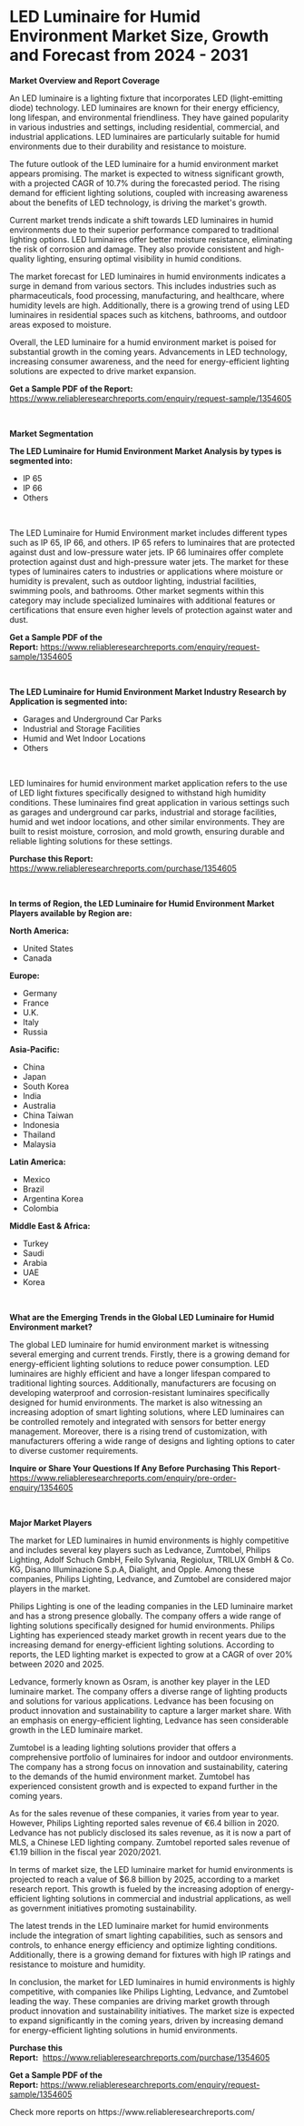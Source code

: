 <p><h1>LED Luminaire for Humid Environment Market Size, Growth and Forecast from 2024 - 2031</h1></p><p><strong>Market Overview and Report Coverage</strong></p>
<p><p>An LED luminaire is a lighting fixture that incorporates LED (light-emitting diode) technology. LED luminaires are known for their energy efficiency, long lifespan, and environmental friendliness. They have gained popularity in various industries and settings, including residential, commercial, and industrial applications. LED luminaires are particularly suitable for humid environments due to their durability and resistance to moisture.</p><p>The future outlook of the LED luminaire for a humid environment market appears promising. The market is expected to witness significant growth, with a projected CAGR of 10.7% during the forecasted period. The rising demand for efficient lighting solutions, coupled with increasing awareness about the benefits of LED technology, is driving the market's growth.</p><p>Current market trends indicate a shift towards LED luminaires in humid environments due to their superior performance compared to traditional lighting options. LED luminaires offer better moisture resistance, eliminating the risk of corrosion and damage. They also provide consistent and high-quality lighting, ensuring optimal visibility in humid conditions.</p><p>The market forecast for LED luminaires in humid environments indicates a surge in demand from various sectors. This includes industries such as pharmaceuticals, food processing, manufacturing, and healthcare, where humidity levels are high. Additionally, there is a growing trend of using LED luminaires in residential spaces such as kitchens, bathrooms, and outdoor areas exposed to moisture.</p><p>Overall, the LED luminaire for a humid environment market is poised for substantial growth in the coming years. Advancements in LED technology, increasing consumer awareness, and the need for energy-efficient lighting solutions are expected to drive market expansion.</p></p>
<p><strong>Get a Sample PDF of the Report:</strong> <a href="https://www.reliableresearchreports.com/enquiry/request-sample/1354605">https://www.reliableresearchreports.com/enquiry/request-sample/1354605</a></p>
<p>&nbsp;</p>
<p><strong>Market Segmentation</strong></p>
<p><strong>The LED Luminaire for Humid Environment Market Analysis by types is segmented into:</strong></p>
<p><ul><li>IP 65</li><li>IP 66</li><li>Others</li></ul></p>
<p>&nbsp;</p>
<p><p>The LED Luminaire for Humid Environment market includes different types such as IP 65, IP 66, and others. IP 65 refers to luminaires that are protected against dust and low-pressure water jets. IP 66 luminaires offer complete protection against dust and high-pressure water jets. The market for these types of luminaires caters to industries or applications where moisture or humidity is prevalent, such as outdoor lighting, industrial facilities, swimming pools, and bathrooms. Other market segments within this category may include specialized luminaires with additional features or certifications that ensure even higher levels of protection against water and dust.</p></p>
<p><strong>Get a Sample PDF of the Report:</strong>&nbsp;<a href="https://www.reliableresearchreports.com/enquiry/request-sample/1354605">https://www.reliableresearchreports.com/enquiry/request-sample/1354605</a></p>
<p>&nbsp;</p>
<p><strong>The LED Luminaire for Humid Environment Market Industry Research by Application is segmented into:</strong></p>
<p><ul><li>Garages and Underground Car Parks</li><li>Industrial and Storage Facilities</li><li>Humid and Wet Indoor Locations</li><li>Others</li></ul></p>
<p>&nbsp;</p>
<p><p>LED luminaires for humid environment market application refers to the use of LED light fixtures specifically designed to withstand high humidity conditions. These luminaires find great application in various settings such as garages and underground car parks, industrial and storage facilities, humid and wet indoor locations, and other similar environments. They are built to resist moisture, corrosion, and mold growth, ensuring durable and reliable lighting solutions for these settings.</p></p>
<p><strong>Purchase this Report:</strong>&nbsp; <a href="https://www.reliableresearchreports.com/purchase/1354605">https://www.reliableresearchreports.com/purchase/1354605</a></p>
<p>&nbsp;</p>
<p><strong>In terms of Region, the LED Luminaire for Humid Environment Market Players available by Region are:</strong></p>
<p>
    <p> <strong> North America: </strong>
        <ul>
            <li>United States</li>
            <li>Canada</li>
        </ul>
        </p> 
    <p> <strong> Europe: </strong>
        <ul>
            <li>Germany</li>
            <li>France</li>
            <li>U.K.</li>
            <li>Italy</li>
            <li>Russia</li>
        </ul>
        </p> 
    <p> <strong> Asia-Pacific: </strong>
        <ul>
            <li>China</li>
            <li>Japan</li>
            <li>South Korea</li>
            <li>India</li>
            <li>Australia</li>
            <li>China Taiwan</li>
            <li>Indonesia</li>
            <li>Thailand</li>
            <li>Malaysia</li>
        </ul>
        </p> 
    <p> <strong> Latin America: </strong>
        <ul>
            <li>Mexico</li>
            <li>Brazil</li>
            <li>Argentina Korea</li>
            <li>Colombia</li>
        </ul>
        </p> 
    <p> <strong> Middle East & Africa: </strong>
        <ul>
            <li>Turkey</li>
            <li>Saudi</li>
            <li>Arabia</li>
            <li>UAE</li>
            <li>Korea</li>
        </ul>
    </p>
    </p>
<p>&nbsp;</p>
<p><strong>What are the Emerging Trends in the Global LED Luminaire for Humid Environment market?</strong></p>
<p><p>The global LED luminaire for humid environment market is witnessing several emerging and current trends. Firstly, there is a growing demand for energy-efficient lighting solutions to reduce power consumption. LED luminaires are highly efficient and have a longer lifespan compared to traditional lighting sources. Additionally, manufacturers are focusing on developing waterproof and corrosion-resistant luminaires specifically designed for humid environments. The market is also witnessing an increasing adoption of smart lighting solutions, where LED luminaires can be controlled remotely and integrated with sensors for better energy management. Moreover, there is a rising trend of customization, with manufacturers offering a wide range of designs and lighting options to cater to diverse customer requirements.</p></p>
<p><strong>Inquire or Share Your Questions If Any Before Purchasing This Report</strong>- <a href="https://www.reliableresearchreports.com/enquiry/pre-order-enquiry/1354605">https://www.reliableresearchreports.com/enquiry/pre-order-enquiry/1354605</a></p>
<p>&nbsp;</p>
<p><strong>Major Market Players</strong></p>
<p><p>The market for LED luminaires in humid environments is highly competitive and includes several key players such as Ledvance, Zumtobel, Philips Lighting, Adolf Schuch GmbH, Feilo Sylvania, Regiolux, TRILUX GmbH & Co. KG, Disano Illuminazione S.p.A, Dialight, and Opple. Among these companies, Philips Lighting, Ledvance, and Zumtobel are considered major players in the market.</p><p>Philips Lighting is one of the leading companies in the LED luminaire market and has a strong presence globally. The company offers a wide range of lighting solutions specifically designed for humid environments. Philips Lighting has experienced steady market growth in recent years due to the increasing demand for energy-efficient lighting solutions. According to reports, the LED lighting market is expected to grow at a CAGR of over 20% between 2020 and 2025.</p><p>Ledvance, formerly known as Osram, is another key player in the LED luminaire market. The company offers a diverse range of lighting products and solutions for various applications. Ledvance has been focusing on product innovation and sustainability to capture a larger market share. With an emphasis on energy-efficient lighting, Ledvance has seen considerable growth in the LED luminaire market.</p><p>Zumtobel is a leading lighting solutions provider that offers a comprehensive portfolio of luminaires for indoor and outdoor environments. The company has a strong focus on innovation and sustainability, catering to the demands of the humid environment market. Zumtobel has experienced consistent growth and is expected to expand further in the coming years.</p><p>As for the sales revenue of these companies, it varies from year to year. However, Philips Lighting reported sales revenue of €6.4 billion in 2020. Ledvance has not publicly disclosed its sales revenue, as it is now a part of MLS, a Chinese LED lighting company. Zumtobel reported sales revenue of €1.19 billion in the fiscal year 2020/2021.</p><p>In terms of market size, the LED luminaire market for humid environments is projected to reach a value of $6.8 billion by 2025, according to a market research report. This growth is fueled by the increasing adoption of energy-efficient lighting solutions in commercial and industrial applications, as well as government initiatives promoting sustainability.</p><p>The latest trends in the LED luminaire market for humid environments include the integration of smart lighting capabilities, such as sensors and controls, to enhance energy efficiency and optimize lighting conditions. Additionally, there is a growing demand for fixtures with high IP ratings and resistance to moisture and humidity.</p><p>In conclusion, the market for LED luminaires in humid environments is highly competitive, with companies like Philips Lighting, Ledvance, and Zumtobel leading the way. These companies are driving market growth through product innovation and sustainability initiatives. The market size is expected to expand significantly in the coming years, driven by increasing demand for energy-efficient lighting solutions in humid environments.</p></p>
<p><strong>Purchase this Report:</strong>&nbsp;&nbsp;<a href="https://www.reliableresearchreports.com/purchase/1354605">https://www.reliableresearchreports.com/purchase/1354605</a></p>
<p></p>
<p><strong>Get a Sample PDF of the Report:</strong>&nbsp;<a href="https://www.reliableresearchreports.com/enquiry/request-sample/1354605">https://www.reliableresearchreports.com/enquiry/request-sample/1354605</a></p>
<p>Check more reports on https://www.reliableresearchreports.com/</p>